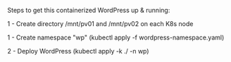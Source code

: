 Steps to get this containerized WordPress up & running:

1 - Create directory /mnt/pv01 and /mnt/pv02 on each K8s node

1 - Create namespace "wp" (kubectl apply -f wordpress-namespace.yaml)

2 - Deploy WordPress (kubectl apply -k ./ -n wp)

